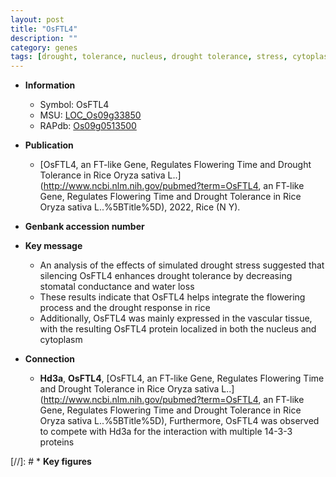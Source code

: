 ```yaml
---
layout: post
title: "OsFTL4"
description: ""
category: genes
tags: [drought, tolerance, nucleus, drought tolerance, stress, cytoplasm, stomatal, flowering, drought stress, water loss, drought stress ]
---
```


* **Information**  
    + Symbol: OsFTL4  
    + MSU: [LOC_Os09g33850](http://rice.uga.edu/cgi-bin/ORF_infopage.cgi?orf=LOC_Os09g33850)  
    + RAPdb: [Os09g0513500](https://rapdb.dna.affrc.go.jp/locus/?name=Os09g0513500)  

* **Publication**  
    + [OsFTL4, an FT-like Gene, Regulates Flowering Time and Drought Tolerance in Rice Oryza sativa L..](http://www.ncbi.nlm.nih.gov/pubmed?term=OsFTL4, an FT-like Gene, Regulates Flowering Time and Drought Tolerance in Rice Oryza sativa L..%5BTitle%5D), 2022, Rice (N Y).

* **Genbank accession number**  

* **Key message**  
    + An analysis of the effects of simulated drought stress suggested that silencing OsFTL4 enhances drought tolerance by decreasing stomatal conductance and water loss
    + These results indicate that OsFTL4 helps integrate the flowering process and the drought response in rice
    + Additionally, OsFTL4 was mainly expressed in the vascular tissue, with the resulting OsFTL4 protein localized in both the nucleus and cytoplasm

* **Connection**  
    + __Hd3a__, __OsFTL4__, [OsFTL4, an FT-like Gene, Regulates Flowering Time and Drought Tolerance in Rice Oryza sativa L..](http://www.ncbi.nlm.nih.gov/pubmed?term=OsFTL4, an FT-like Gene, Regulates Flowering Time and Drought Tolerance in Rice Oryza sativa L..%5BTitle%5D),  Furthermore, OsFTL4 was observed to compete with Hd3a for the interaction with multiple 14-3-3 proteins

[//]: # * **Key figures**  


